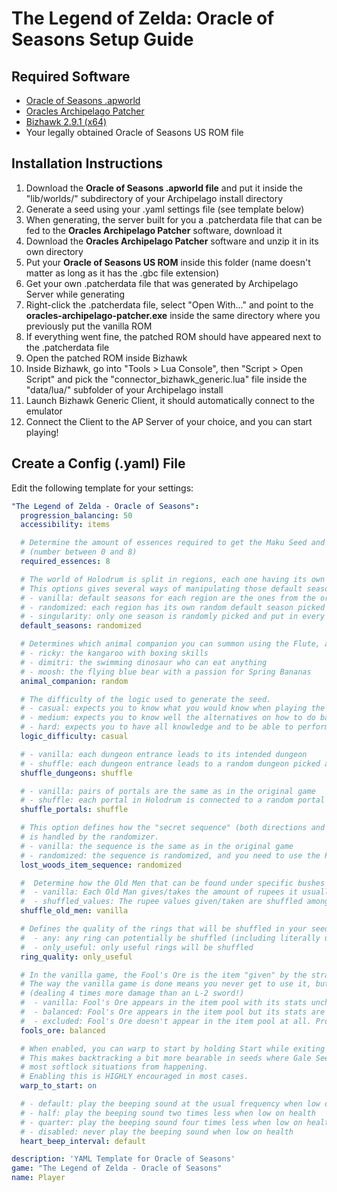 # The Legend of Zelda: Oracle of Seasons Setup Guide

## Required Software

- [Oracle of Seasons .apworld](https://github.com/Dinopony/Archipelago/releases/latest)
- [Oracles Archipelago Patcher](https://github.com/Dinopony/oracles-archipelago-patcher/releases/latest)
- [Bizhawk 2.9.1 (x64)](https://tasvideos.org/BizHawk/ReleaseHistory)
- Your legally obtained Oracle of Seasons US ROM file

## Installation Instructions

1. Download the **Oracle of Seasons .apworld file** and put it inside the "lib/worlds/" subdirectory of your Archipelago install directory
2. Generate a seed using your .yaml settings file (see template below)
3. When generating, the server built for you a .patcherdata file that can be fed to the **Oracles Archipelago Patcher** software, download it
4. Download the **Oracles Archipelago Patcher** software and unzip it in its own directory
5. Put your **Oracle of Seasons US ROM** inside this folder (name doesn't matter as long as it has the .gbc file extension)
6. Get your own .patcherdata file that was generated by Archipelago Server while generating
7. Right-click the .patcherdata file, select "Open With..." and point to the **oracles-archipelago-patcher.exe** inside the same directory where you previously put the vanilla ROM
8. If everything went fine, the patched ROM should have appeared next to the .patcherdata file
9. Open the patched ROM inside Bizhawk
10. Inside Bizhawk, go into "Tools > Lua Console", then "Script > Open Script" and pick the "connector_bizhawk_generic.lua" file inside the "data/lua/" subfolder of your Archipelago install 
11. Launch Bizhawk Generic Client, it should automatically connect to the emulator
12. Connect the Client to the AP Server of your choice, and you can start playing!

## Create a Config (.yaml) File

Edit the following template for your settings:
```yaml
"The Legend of Zelda - Oracle of Seasons":
  progression_balancing: 50
  accessibility: items

  # Determine the amount of essences required to get the Maku Seed and be able to confront Onox
  # (number between 0 and 8)
  required_essences: 8

  # The world of Holodrum is split in regions, each one having its own default season being forced when entering it.
  # This options gives several ways of manipulating those default seasons.
  # - vanilla: default seasons for each region are the ones from the original game
  # - randomized: each region has its own random default season picked at generation time
  # - singularity: only one season is randomly picked and put in every region in the game
  default_seasons: randomized

  # Determines which animal companion you can summon using the Flute, as well as the layout of the Natzu region.
  # - ricky: the kangaroo with boxing skills
  # - dimitri: the swimming dinosaur who can eat anything
  # - moosh: the flying blue bear with a passion for Spring Bananas
  animal_companion: random

  # The difficulty of the logic used to generate the seed.
  # - casual: expects you to know what you would know when playing the game for the first time
  # - medium: expects you to know well the alternatives on how to do basic things, but won't expect any trick
  # - hard: expects you to have all knowledge and to be able to perform difficult tricks
  logic_difficulty: casual

  # - vanilla: each dungeon entrance leads to its intended dungeon
  # - shuffle: each dungeon entrance leads to a random dungeon picked at generation time
  shuffle_dungeons: shuffle

  # - vanilla: pairs of portals are the same as in the original game
  # - shuffle: each portal in Holodrum is connected to a random portal in Subrosia picked at generation time
  shuffle_portals: shuffle

  # This option defines how the "secret sequence" (both directions and seasons) leading to the Noble Sword pedestal
  # is handled by the randomizer.
  # - vanilla: the sequence is the same as in the original game
  # - randomized: the sequence is randomized, and you need to use the Phonograph on the Deku Scrub to learn the sequence
  lost_woods_item_sequence: randomized

  #  Determine how the Old Men that can be found under specific bushes are handled by the randomizer
  #  - vanilla: Each Old Man gives/takes the amount of rupees it usually does in the base game
  #  - shuffled_values: The rupee values given/taken are shuffled among Old Men
  shuffle_old_men: vanilla

  # Defines the quality of the rings that will be shuffled in your seed:
  #  - any: any ring can potentially be shuffled (including literally useless ones)
  #  - only_useful: only useful rings will be shuffled
  ring_quality: only_useful

  # In the vanilla game, the Fool's Ore is the item "given" by the strange brothers in "exchange" for your feather.
  # The way the vanilla game is done means you never get to use it, but it's by far the strongest weapon in the game
  # (dealing 4 times more damage than an L-2 sword!)
  #  - vanilla: Fool's Ore appears in the item pool with its stats unchanged
  #  - balanced: Fool's Ore appears in the item pool but its stats are lowered to become comparable to an L-2 sword
  #  - excluded: Fool's Ore doesn't appear in the item pool at all. Problem solved!
  fools_ore: balanced

  # When enabled, you can warp to start by holding Start while exiting map screen.
  # This makes backtracking a bit more bearable in seeds where Gale Seeds take time to obtain and prevent
  # most softlock situations from happening.
  # Enabling this is HIGHLY encouraged in most cases.
  warp_to_start: on

  # - default: play the beeping sound at the usual frequency when low on health
  # - half: play the beeping sound two times less when low on health
  # - quarter: play the beeping sound four times less when low on health
  # - disabled: never play the beeping sound when low on health
  heart_beep_interval: default

description: 'YAML Template for Oracle of Seasons'
game: "The Legend of Zelda - Oracle of Seasons"
name: Player
```
